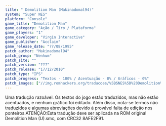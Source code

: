 ```yaml
---
title: " Demolition Man (Makinadomal94)"
system: "Super NES"
platform: "Console"
game_title: "Demolition Man"
game_category: "Ação / Tiro / Plataforma"
game_players: "1"
game_developer: "Virgin Interactive"
game_publisher: "Acclaim"
game_release_date: "??/08/1995"
patch_author: "Makinadomal94"
patch_group: "Nenhum"
patch_site: ""
patch_version: "???"
patch_release: "17/12/2010"
patch_type: "IPS"
patch_progress: "Textos - 100% / Acentuação - 0% / Gráficos - 0%"
patch_images: ["//img.romhackers.org/traducoes/%5BSNES%5D%20Demolition%20Man%20-%20Makinadomal94%20-%201.png","//img.romhackers.org/traducoes/%5BSNES%5D%20Demolition%20Man%20-%20Makinadomal94%20-%202.png","//img.romhackers.org/traducoes/%5BSNES%5D%20Demolition%20Man%20-%20Makinadomal94%20-%203.png"]
---
```

Uma tradução razoável. Os textos do jogo estão traduzidos, mas não estão acentuados, e nenhum gráfico foi editado. Além disso, nota-se termos não traduzidos e algumas abreviações devido à provável falta de edição nos ponteiros.ATENÇÃO:Esta tradução deve ser aplicada na ROM original Demolition Man (U).smc, com CRC32 8AFE2F91.